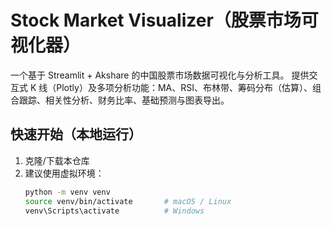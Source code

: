 # Stock Market Visualizer（股票市场可视化器）

一个基于 Streamlit + Akshare 的中国股票市场数据可视化与分析工具。
提供交互式 K 线（Plotly）及多项分析功能：MA、RSI、布林带、筹码分布（估算）、组合跟踪、相关性分析、财务比率、基础预测与图表导出。

## 快速开始（本地运行）

1. 克隆/下载本仓库
2. 建议使用虚拟环境：
   ```bash
   python -m venv venv
   source venv/bin/activate       # macOS / Linux
   venv\Scripts\activate          # Windows
